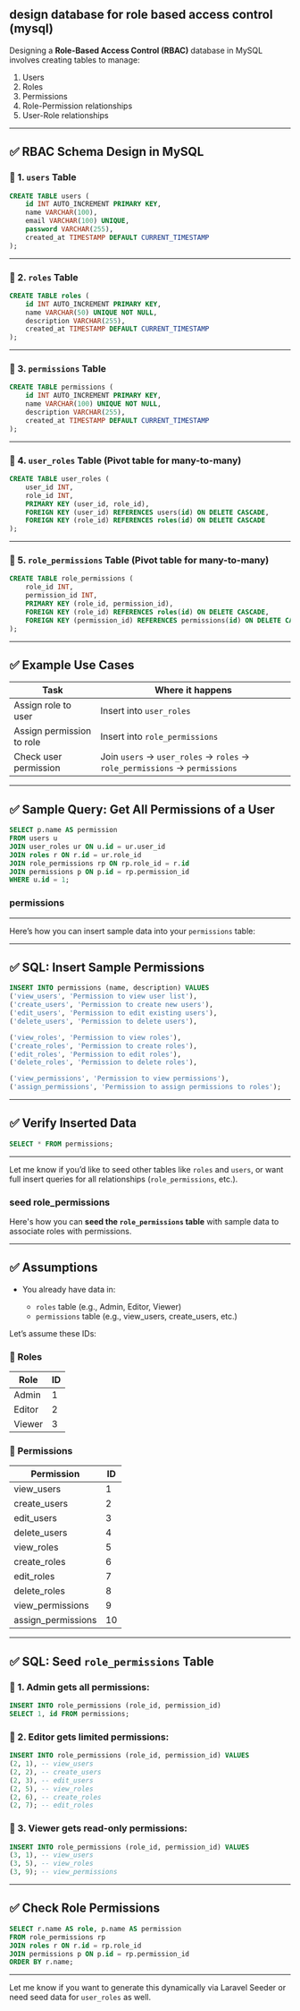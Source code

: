 ## design database for role based access control (mysql)

Designing a **Role-Based Access Control (RBAC)** database in MySQL involves creating tables to manage:

1. Users
2. Roles
3. Permissions
4. Role-Permission relationships
5. User-Role relationships

---

## ✅ **RBAC Schema Design in MySQL**

### 🔸 1. `users` Table

```sql
CREATE TABLE users (
    id INT AUTO_INCREMENT PRIMARY KEY,
    name VARCHAR(100),
    email VARCHAR(100) UNIQUE,
    password VARCHAR(255),
    created_at TIMESTAMP DEFAULT CURRENT_TIMESTAMP
);
```

---

### 🔸 2. `roles` Table

```sql
CREATE TABLE roles (
    id INT AUTO_INCREMENT PRIMARY KEY,
    name VARCHAR(50) UNIQUE NOT NULL,
    description VARCHAR(255),
    created_at TIMESTAMP DEFAULT CURRENT_TIMESTAMP
);
```

---

### 🔸 3. `permissions` Table

```sql
CREATE TABLE permissions (
    id INT AUTO_INCREMENT PRIMARY KEY,
    name VARCHAR(100) UNIQUE NOT NULL,
    description VARCHAR(255),
    created_at TIMESTAMP DEFAULT CURRENT_TIMESTAMP
);
```

---

### 🔸 4. `user_roles` Table (Pivot table for many-to-many)

```sql
CREATE TABLE user_roles (
    user_id INT,
    role_id INT,
    PRIMARY KEY (user_id, role_id),
    FOREIGN KEY (user_id) REFERENCES users(id) ON DELETE CASCADE,
    FOREIGN KEY (role_id) REFERENCES roles(id) ON DELETE CASCADE
);
```

---

### 🔸 5. `role_permissions` Table (Pivot table for many-to-many)

```sql
CREATE TABLE role_permissions (
    role_id INT,
    permission_id INT,
    PRIMARY KEY (role_id, permission_id),
    FOREIGN KEY (role_id) REFERENCES roles(id) ON DELETE CASCADE,
    FOREIGN KEY (permission_id) REFERENCES permissions(id) ON DELETE CASCADE
);
```

---

## ✅ Example Use Cases

| Task                      | Where it happens                                                           |
| ------------------------- | -------------------------------------------------------------------------- |
| Assign role to user       | Insert into `user_roles`                                                   |
| Assign permission to role | Insert into `role_permissions`                                             |
| Check user permission     | Join `users` → `user_roles` → `roles` → `role_permissions` → `permissions` |

---




## ✅ Sample Query: Get All Permissions of a User

```sql
SELECT p.name AS permission
FROM users u
JOIN user_roles ur ON u.id = ur.user_id
JOIN roles r ON r.id = ur.role_id
JOIN role_permissions rp ON rp.role_id = r.id
JOIN permissions p ON p.id = rp.permission_id
WHERE u.id = 1;
```

### permissions

---

Here’s how you can insert sample data into your `permissions` table:

---

## ✅ SQL: Insert Sample Permissions

```sql
INSERT INTO permissions (name, description) VALUES
('view_users', 'Permission to view user list'),
('create_users', 'Permission to create new users'),
('edit_users', 'Permission to edit existing users'),
('delete_users', 'Permission to delete users'),

('view_roles', 'Permission to view roles'),
('create_roles', 'Permission to create roles'),
('edit_roles', 'Permission to edit roles'),
('delete_roles', 'Permission to delete roles'),

('view_permissions', 'Permission to view permissions'),
('assign_permissions', 'Permission to assign permissions to roles');
```

---

## ✅ Verify Inserted Data

```sql
SELECT * FROM permissions;
```

---

Let me know if you’d like to seed other tables like `roles` and `users`, or want full insert queries for all relationships (`role_permissions`, etc.).


### seed role_permissions

Here's how you can **seed the `role_permissions` table** with sample data to associate roles with permissions.

---

## ✅ Assumptions

* You already have data in:

  * `roles` table (e.g., Admin, Editor, Viewer)
  * `permissions` table (e.g., view\_users, create\_users, etc.)

Let’s assume these IDs:

### 🔹 Roles

| Role   | ID |
| ------ | -- |
| Admin  | 1  |
| Editor | 2  |
| Viewer | 3  |

### 🔹 Permissions

| Permission          | ID |
| ------------------- | -- |
| view\_users         | 1  |
| create\_users       | 2  |
| edit\_users         | 3  |
| delete\_users       | 4  |
| view\_roles         | 5  |
| create\_roles       | 6  |
| edit\_roles         | 7  |
| delete\_roles       | 8  |
| view\_permissions   | 9  |
| assign\_permissions | 10 |

---

## ✅ SQL: Seed `role_permissions` Table

### 🔹 1. Admin gets **all permissions**:

```sql
INSERT INTO role_permissions (role_id, permission_id)
SELECT 1, id FROM permissions;
```

### 🔹 2. Editor gets **limited permissions**:

```sql
INSERT INTO role_permissions (role_id, permission_id) VALUES
(2, 1), -- view_users
(2, 2), -- create_users
(2, 3), -- edit_users
(2, 5), -- view_roles
(2, 6), -- create_roles
(2, 7); -- edit_roles
```

### 🔹 3. Viewer gets **read-only permissions**:

```sql
INSERT INTO role_permissions (role_id, permission_id) VALUES
(3, 1), -- view_users
(3, 5), -- view_roles
(3, 9); -- view_permissions
```

---

## ✅ Check Role Permissions

```sql
SELECT r.name AS role, p.name AS permission
FROM role_permissions rp
JOIN roles r ON r.id = rp.role_id
JOIN permissions p ON p.id = rp.permission_id
ORDER BY r.name;
```

---

Let me know if you want to generate this dynamically via Laravel Seeder or need seed data for `user_roles` as well.



